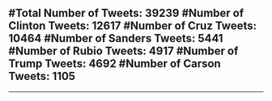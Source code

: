#Total Number of Tweets: 39239 
#Number of Clinton Tweets: 12617
#Number of Cruz Tweets: 10464
#Number of Sanders Tweets: 5441
#Number of Rubio Tweets: 4917
#Number of Trump Tweets: 4692
#Number of Carson Tweets: 1105
---
---
